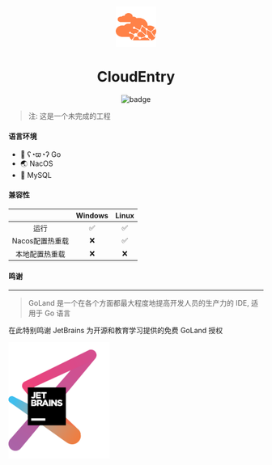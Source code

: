 <p align="center">
  <a href="#">
    <img alt="CloudEntry" src="./no-text-logo.svg" alt="Logo" width="80"/>
  </a>
</p>
<h1 align="center">
  CloudEntry
</h1>
<span align="center">

![badge](https://img.shields.io/badge/license-GPL-green?style=for-the-badge)

</span>

> 注: 这是一个未完成的工程

#### 语言环境

+ 🚀 ʕ◔ϖ◔ʔ Go
+ 🌏 NacOS
+ 💽 MySQL

#### 兼容性

|            | Windows | Linux |
|:----------:|:-------:|:-----:|
|     运行     |    ✅    |   ✅   |
| Nacos配置热重载 |    ❌    |   ✅   |
|  本地配置热重载   |    ❌    |   ❌   |

#### 鸣谢

***

> GoLand 是一个在各个方面都最大程度地提高开发人员的生产力的 IDE, 适用于 Go 语言

在此特别鸣谢 JetBrains 为开源和教育学习提供的免费 GoLand 授权

[<img src="./jetbrains-variant-3.png" width="200"/>]()


